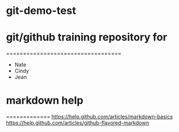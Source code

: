 git-demo-test
=============

git/github training repository for
==================================
==================================
- Nate
- Cindy
- Jean

markdown help
=============
=============
https://help.github.com/articles/markdown-basics
https://help.github.com/articles/github-flavored-markdown
